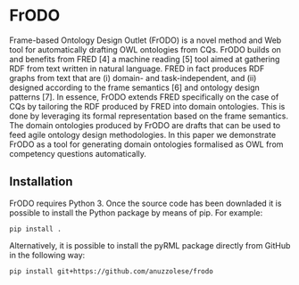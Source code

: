 # FrODO
Frame-based Ontology Design Outlet (FrODO) is a novel method and Web tool for automatically drafting OWL ontologies from CQs. FrODO builds on and benefits from FRED [4] a machine reading [5] tool aimed at gathering RDF from text written in natural language. FRED in fact produces RDF graphs from text that are (i) domain- and task-independent, and (ii) designed according to the frame semantics [6] and ontology design patterns [7]. In essence, FrODO extends FRED specifically on the case of CQs by tailoring the RDF produced by FRED into domain ontologies. This is done by leveraging its formal representation based on the frame semantics. The domain ontologies produced by FrODO are drafts that can be used to feed agile ontology design methodologies. In this paper we demonstrate FrODO as a tool for generating domain ontologies formalised as OWL from competency questions automatically.

## Installation
FrODO requires Python 3. Once the source code has been downladed it is possible to install the Python package by means of pip. For example:
```
pip install .
```
Alternatively, it is possible to install the pyRML package directly from GitHub in the following way:
```
pip install git+https://github.com/anuzzolese/frodo
```